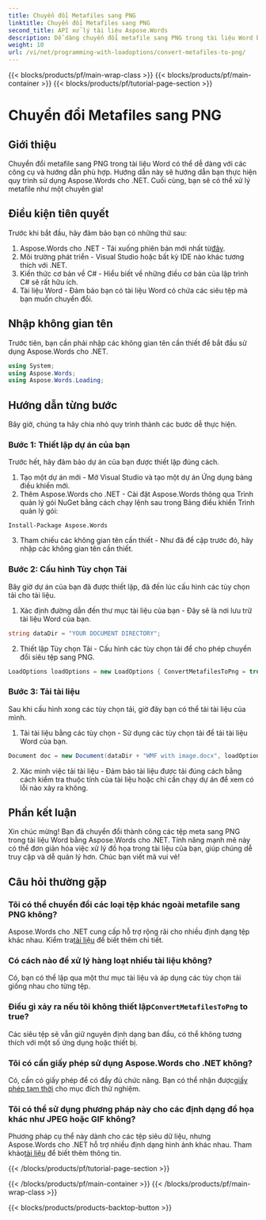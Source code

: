 ```yaml
---
title: Chuyển đổi Metafiles sang PNG
linktitle: Chuyển đổi Metafiles sang PNG
second_title: API xử lý tài liệu Aspose.Words
description: Dễ dàng chuyển đổi metafile sang PNG trong tài liệu Word bằng Aspose.Words cho .NET với hướng dẫn từng bước này. Đơn giản hóa việc quản lý tài liệu của bạn.
weight: 10
url: /vi/net/programming-with-loadoptions/convert-metafiles-to-png/
---
```


{{< blocks/products/pf/main-wrap-class >}}
{{< blocks/products/pf/main-container >}}
{{< blocks/products/pf/tutorial-page-section >}}

# Chuyển đổi Metafiles sang PNG

## Giới thiệu

Chuyển đổi metafile sang PNG trong tài liệu Word có thể dễ dàng với các công cụ và hướng dẫn phù hợp. Hướng dẫn này sẽ hướng dẫn bạn thực hiện quy trình sử dụng Aspose.Words cho .NET. Cuối cùng, bạn sẽ có thể xử lý metafile như một chuyên gia!

## Điều kiện tiên quyết

Trước khi bắt đầu, hãy đảm bảo bạn có những thứ sau:

1.  Aspose.Words cho .NET - Tải xuống phiên bản mới nhất từ[đây](https://releases.aspose.com/words/net/).
2. Môi trường phát triển - Visual Studio hoặc bất kỳ IDE nào khác tương thích với .NET.
3. Kiến thức cơ bản về C# - Hiểu biết về những điều cơ bản của lập trình C# sẽ rất hữu ích.
4. Tài liệu Word - Đảm bảo bạn có tài liệu Word có chứa các siêu tệp mà bạn muốn chuyển đổi.

## Nhập không gian tên

Trước tiên, bạn cần phải nhập các không gian tên cần thiết để bắt đầu sử dụng Aspose.Words cho .NET.

```csharp
using System;
using Aspose.Words;
using Aspose.Words.Loading;
```

## Hướng dẫn từng bước

Bây giờ, chúng ta hãy chia nhỏ quy trình thành các bước dễ thực hiện.

### Bước 1: Thiết lập dự án của bạn

Trước hết, hãy đảm bảo dự án của bạn được thiết lập đúng cách.

1. Tạo một dự án mới - Mở Visual Studio và tạo một dự án Ứng dụng bảng điều khiển mới.
2. Thêm Aspose.Words cho .NET - Cài đặt Aspose.Words thông qua Trình quản lý gói NuGet bằng cách chạy lệnh sau trong Bảng điều khiển Trình quản lý gói:

```shell
Install-Package Aspose.Words
```

3. Tham chiếu các không gian tên cần thiết - Như đã đề cập trước đó, hãy nhập các không gian tên cần thiết.

### Bước 2: Cấu hình Tùy chọn Tải

Bây giờ dự án của bạn đã được thiết lập, đã đến lúc cấu hình các tùy chọn tải cho tài liệu.

1. Xác định đường dẫn đến thư mục tài liệu của bạn - Đây sẽ là nơi lưu trữ tài liệu Word của bạn.

```csharp
string dataDir = "YOUR DOCUMENT DIRECTORY";
```

2. Thiết lập Tùy chọn Tải - Cấu hình các tùy chọn tải để cho phép chuyển đổi siêu tệp sang PNG.

```csharp
LoadOptions loadOptions = new LoadOptions { ConvertMetafilesToPng = true };
```

### Bước 3: Tải tài liệu

Sau khi cấu hình xong các tùy chọn tải, giờ đây bạn có thể tải tài liệu của mình.

1. Tải tài liệu bằng các tùy chọn - Sử dụng các tùy chọn tải để tải tài liệu Word của bạn.

```csharp
Document doc = new Document(dataDir + "WMF with image.docx", loadOptions);
```

2. Xác minh việc tải tài liệu - Đảm bảo tài liệu được tải đúng cách bằng cách kiểm tra thuộc tính của tài liệu hoặc chỉ cần chạy dự án để xem có lỗi nào xảy ra không.

## Phần kết luận

Xin chúc mừng! Bạn đã chuyển đổi thành công các tệp meta sang PNG trong tài liệu Word bằng Aspose.Words cho .NET. Tính năng mạnh mẽ này có thể đơn giản hóa việc xử lý đồ họa trong tài liệu của bạn, giúp chúng dễ truy cập và dễ quản lý hơn. Chúc bạn viết mã vui vẻ!

## Câu hỏi thường gặp

### Tôi có thể chuyển đổi các loại tệp khác ngoài metafile sang PNG không?
 Aspose.Words cho .NET cung cấp hỗ trợ rộng rãi cho nhiều định dạng tệp khác nhau. Kiểm tra[tài liệu](https://reference.aspose.com/words/net/) để biết thêm chi tiết.

### Có cách nào để xử lý hàng loạt nhiều tài liệu không?
Có, bạn có thể lặp qua một thư mục tài liệu và áp dụng các tùy chọn tải giống nhau cho từng tệp.

###  Điều gì xảy ra nếu tôi không thiết lập`ConvertMetafilesToPng` to true?
Các siêu tệp sẽ vẫn giữ nguyên định dạng ban đầu, có thể không tương thích với một số ứng dụng hoặc thiết bị.

### Tôi có cần giấy phép sử dụng Aspose.Words cho .NET không?
 Có, cần có giấy phép để có đầy đủ chức năng. Bạn có thể nhận được[giấy phép tạm thời](https://purchase.aspose.com/temporary-license/) cho mục đích thử nghiệm.

### Tôi có thể sử dụng phương pháp này cho các định dạng đồ họa khác như JPEG hoặc GIF không?
 Phương pháp cụ thể này dành cho các tệp siêu dữ liệu, nhưng Aspose.Words cho .NET hỗ trợ nhiều định dạng hình ảnh khác nhau. Tham khảo[tài liệu](https://reference.aspose.com/words/net/) để biết thêm thông tin.

{{< /blocks/products/pf/tutorial-page-section >}}

{{< /blocks/products/pf/main-container >}}
{{< /blocks/products/pf/main-wrap-class >}}

{{< blocks/products/products-backtop-button >}}
